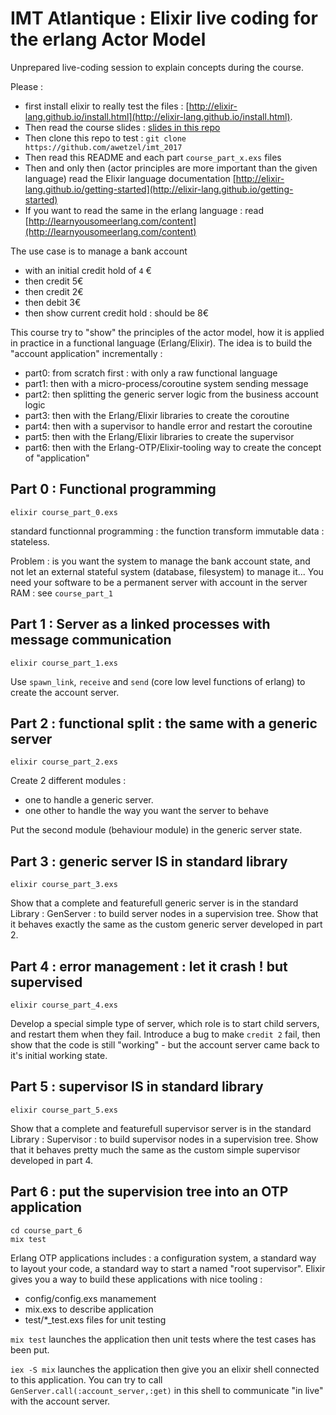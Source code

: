 # IMT Atlantique : Elixir live coding for the erlang Actor Model

Unprepared live-coding session to explain concepts during the course.

Please :
- first install elixir to really test the files :
[http://elixir-lang.github.io/install.html](http://elixir-lang.github.io/install.html).
- Then read the course slides : [slides in this repo](slides.pdf)
- Then clone this repo to test : `git clone https://github.com/awetzel/imt_2017`
- Then read this README and each part `course_part_x.exs` files
- Then and only then (actor principles are more important than the given
  language) read the Elixir language documentation
  [http://elixir-lang.github.io/getting-started](http://elixir-lang.github.io/getting-started)
- If you want to read the same in the erlang language : read
  [http://learnyousomeerlang.com/content](http://learnyousomeerlang.com/content)

The use case is to manage a bank account 
- with an initial credit hold of `4` €
- then credit 5€
- then credit 2€
- then debit 3€
- then show current credit hold : should be 8€

This course try to "show" the principles of the actor model, how it is
applied in practice in a functional language (Erlang/Elixir).
The idea is to build the "account application" incrementally :
- part0: from scratch first : with only a raw functional language
- part1: then with a micro-process/coroutine system sending message
- part2: then splitting the generic server logic from the business account logic
- part3: then with the Erlang/Elixir libraries to create the coroutine
- part4: then with a supervisor to handle error and restart the coroutine
- part5: then with the Erlang/Elixir libraries to create the supervisor
- part6: then with the Erlang-OTP/Elixir-tooling way to create the concept of "application" 

## Part 0 : Functional programming

```
elixir course_part_0.exs
```

standard functionnal programming : the function transform immutable
data : stateless.

Problem : is you want the system to manage the bank account state,
and not let an external stateful system (database, filesystem) to
manage it... You need your software to be a permanent server with
account in the server RAM : see `course_part_1`

## Part 1 : Server as a linked processes with message communication

```
elixir course_part_1.exs
```

Use `spawn_link`, `receive` and `send` (core low level functions of erlang)
to create the account server.

## Part 2 : functional split : the same with a generic server

```
elixir course_part_2.exs
```

Create 2 different modules : 
- one to handle a generic server.
- one other to handle the way you want the server to behave

Put the second module (behaviour module) in the generic server state.

## Part 3 : generic server IS in standard library

```
elixir course_part_3.exs
```

Show that a complete and featurefull generic server is in the
standard Library : GenServer : to build server nodes in a supervision
tree.
Show that it behaves exactly the same as the custom generic server
developed in part 2.

## Part 4 : error management : let it crash ! but supervised

```
elixir course_part_4.exs
```

Develop a special simple type of server, which role is to start child
servers, and restart them when they fail.
Introduce a bug to make `credit 2` fail, then show that the code is
still "working" - but the account server came back to it's initial working state.

## Part 5 : supervisor IS in standard library

```
elixir course_part_5.exs
```

Show that a complete and featurefull supervisor server is in the
standard Library : Supervisor : to build supervisor nodes in a supervision
tree.
Show that it behaves pretty much the same as the custom simple
supervisor developed in part 4.

## Part 6 : put the supervision tree into an OTP application

```
cd course_part_6
mix test
```

Erlang OTP applications includes : a configuration system, a standard
way to layout your code, a standard way to start a named "root
supervisor".
Elixir gives you a way to build these applications with nice tooling :

- config/config.exs manamement
- mix.exs to describe application
- test/*_test.exs files for unit testing

`mix test` launches the application then unit tests where the test cases has
been put.

`iex -S mix` launches the application then give you an elixir shell connected
to this application. You can try to call `GenServer.call(:account_server,:get)`
in this shell to communicate "in live" with the account server.
